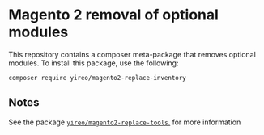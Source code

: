 # Magento 2 removal of optional modules
This repository contains a composer meta-package that removes optional modules. To install this package, use the following:

    composer require yireo/magento2-replace-inventory

## Notes
See the package [`yireo/magento2-replace-tools`.](https://github.com/yireo/magento2-replace-tools) for more information
